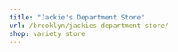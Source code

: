 ```yaml
---
title: "Jackie's Department Store"
url: /brooklyn/jackies-department-store/
shop: variety store
---
```

